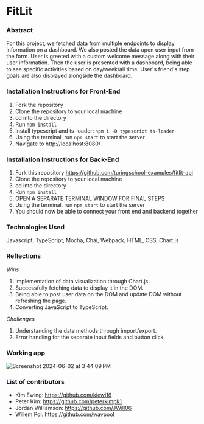 # FitLit

### Abstract
For this project, we fetched data from multiple endpoints to display information on a dashboard. We also posted the data upon user input from the form. User is greeted with a custom welcome message along with their user information. Then the user is presented with a dashboard, being able to see specific activities based on day/week/all time. User's friend's step goals are also displayed alongside the dashboard.

### Installation Instructions for Front-End
1. Fork the repository
2. Clone the repository to your local machine
3. cd into the directory
4. Run `npm install`
5. Install typescript and ts-loader: `npm i -D typescript ts-loader`
6. Using the terminal, run `npm start` to start the server
7. Navigate to http://localhost:8080/

### Installation Instructions for Back-End
1. Fork this repository https://github.com/turingschool-examples/fitlit-api
2. Clone the repository to your local machine
3. cd into the directory
4. Run `npm install`
5. OPEN A SEPARATE TERMINAL WINDOW FOR FINAL STEPS
6. Using the terminal, run `npm start` to start the server
7. You should now be able to connect your front end and backend together

   
### Technologies Used
Javascript, TypeScript, Mocha, Chai, Webpack, HTML, CSS, Chart.js

### Reflections
*Wins*
1. Implementation of data visualization through Chart.js.
2. Successfully fetching data to display it in the DOM.
3. Being able to post user data on the DOM and update DOM without refreshing the page.
4. Converting JavaScript to TypeScript.
    
*Challenges*
1. Understanding the date methods through import/export.
2. Error handling for the separate input fields and button click. 
   
### Working app
![Screenshot 2024-06-02 at 3 44 09 PM](https://github.com/kiewi16/fitlit/assets/127267694/7960b8a3-3f21-41b1-ba4d-1aed3b7a39c2)



### List of contributors
* Kim Ewing: https://github.com/kiewi16
* Peter Kim: https://github.com/peterkimpk1
* Jordan Williamson: https://github.com/JWill06
* Willem Pol: https://github.com/wavpool
